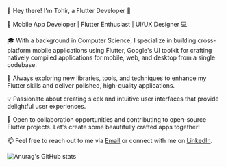 👋 Hey there! I'm Tohir, a Flutter Developer 🚀

📱 Mobile App Developer | Flutter Enthusiast | UI/UX Designer 💻

🎓 With a background in Computer Science, I specialize in building cross-platform mobile applications using Flutter, Google's UI toolkit for crafting natively compiled applications for mobile, web, and desktop from a single codebase.

🌱 Always exploring new libraries, tools, and techniques to enhance my Flutter skills and deliver polished, high-quality applications.

💡 Passionate about creating sleek and intuitive user interfaces that provide delightful user experiences.

🤝 Open to collaboration opportunities and contributing to open-source Flutter projects. Let's create some beautifully crafted apps together!

📫 Feel free to reach out to me via [Email](st.coder2005@gmail.com) or connect with me on [LinkedIn](https://www.linkedin.com/in/toxir-saidazimov/).

![Anurag's GitHub stats](https://github-readme-stats.vercel.app/api?username=SaidazimovToxir&hide=contribs,prs)
